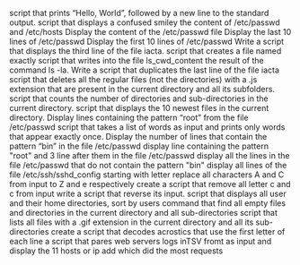  script that prints “Hello, World”, followed by a new line to the standard output.
 script that displays a confused smiley 
 the content of /etc/passwd and /etc/hosts 
Display the content of the /etc/passwd file
Display the last 10 lines of /etc/passwd
Display the first 10 lines of /etc/passwd
Write a script that displays the third line of the file iacta.
script that creates a file named exactly
 script that writes into the file ls_cwd_content the result of the command ls -la.
Write a script that duplicates the last line of the file iacta
script that deletes all the regular files (not the directories) with a .js extension that are present in the current directory and all its subfolders.
script that counts the number of directories and sub-directories in the current directory.
script that displays the 10 newest files in the current directory.
Display lines containing the pattern “root” from the file /etc/passwd
script that takes a list of words as input and prints only words that appear exactly once.
Display the number of lines that contain the pattern “bin” in the file /etc/passwd
display line containing the pattern "root" and 3 line after them in the file /etc/passwd
display all the lines in the file /etc/passwd that do not contain the pattern "bin"
display all lines of the file /etc/ssh/sshd_config starting with letter
replace all characters A and C from input to Z and e respectively
create a script that remove all letter c and c from input
write a script that reverse its input.
script that displays all user and their home directories, sort by users
command that find all empty files and directories in the current directory and all sub-directories
script that lists all files with a .gif extension in the current directory and all its sub-directories
create a script that decodes acrostics that use the first letter of each line
a script that pares web servers logs inTSV fromt as input and display the 11 hosts or ip add which did the most requests
